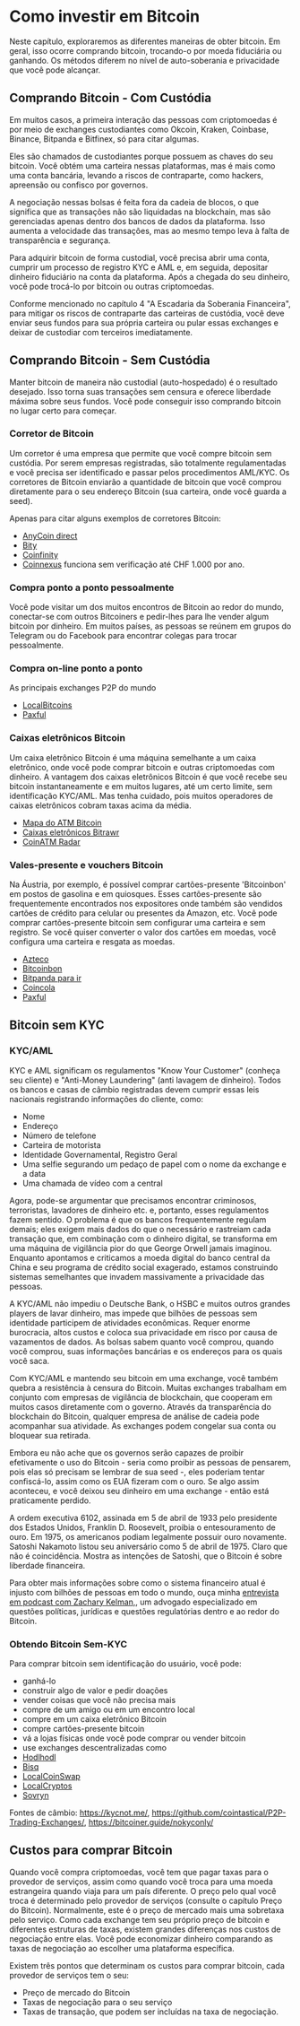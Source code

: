 # Como investir em Bitcoin
Neste capítulo, exploraremos as diferentes maneiras de obter bitcoin. Em geral, isso ocorre comprando bitcoin, trocando-o por moeda fiduciária ou ganhando. Os métodos diferem no nível de auto-soberania e privacidade que você pode alcançar.

## Comprando Bitcoin - Com Custódia
Em muitos casos, a primeira interação das pessoas com criptomoedas é por meio de exchanges custodiantes como Okcoin, Kraken, Coinbase, Binance, Bitpanda e Bitfinex, só para citar algumas.

Eles são chamados de custodiantes porque possuem as chaves do seu bitcoin. Você obtém uma carteira nessas plataformas, mas é mais como uma conta bancária, levando a riscos de contraparte, como hackers, apreensão ou confisco por governos.

A negociação nessas bolsas é feita fora da cadeia de blocos, o que significa que as transações não são liquidadas na blockchain, mas são gerenciadas apenas dentro dos bancos de dados da plataforma. Isso aumenta a velocidade das transações, mas ao mesmo tempo leva à falta de transparência e segurança.

Para adquirir bitcoin de forma custodial, você precisa abrir uma conta, cumprir um processo de registro KYC e AML e, em seguida, depositar dinheiro fiduciário na conta da plataforma. Após a chegada do seu dinheiro, você pode trocá-lo por bitcoin ou outras criptomoedas.

Conforme mencionado no capítulo 4 "A Escadaria da Soberania Financeira", para mitigar os riscos de contraparte das carteiras de custódia, você deve enviar seus fundos para sua própria carteira ou pular essas exchanges e deixar de custodiar com terceiros imediatamente.

## Comprando Bitcoin - Sem Custódia
Manter bitcoin de maneira não custodial (auto-hospedado) é o resultado desejado. Isso torna suas transações sem censura e oferece liberdade máxima sobre seus fundos. Você pode conseguir isso comprando bitcoin no lugar certo para começar.

### Corretor de Bitcoin
Um corretor é uma empresa que permite que você compre bitcoin sem custódia. Por serem empresas registradas, são totalmente regulamentadas e você precisa ser identificado e passar pelos procedimentos AML/KYC. Os corretores de Bitcoin enviarão a quantidade de bitcoin que você comprou diretamente para o seu endereço Bitcoin (sua carteira, onde você guarda a seed).

Apenas para citar alguns exemplos de corretores Bitcoin:

* [AnyCoin direct](https://anycoindirect.eu/)
* [Bity](https://bity.com/)
* [Coinfinity](https://coinfinity.co/start-en/)
* [Coinnexus](https://coinnexus.ch/en) funciona sem verificação até CHF 1.000 por ano.

### Compra ponto a ponto pessoalmente
Você pode visitar um dos muitos encontros de Bitcoin ao redor do mundo, conectar-se com outros Bitcoiners e pedir-lhes para lhe vender algum bitcoin por dinheiro. Em muitos países, as pessoas se reúnem em grupos do Telegram ou do Facebook para encontrar colegas para trocar pessoalmente.

### Compra on-line ponto a ponto
As principais exchanges P2P do mundo
* [LocalBitcoins](https://localbitcoins.com)
* [Paxful](https://paxful.com/)

### Caixas eletrônicos Bitcoin
Um caixa eletrônico Bitcoin é uma máquina semelhante a um caixa eletrônico, onde você pode comprar bitcoin e outras criptomoedas com dinheiro. A vantagem dos caixas eletrônicos Bitcoin é que você recebe seu bitcoin instantaneamente e em muitos lugares, até um certo limite, sem identificação KYC/AML. Mas tenha cuidado, pois muitos operadores de caixas eletrônicos cobram taxas acima da média.

* [Mapa do ATM Bitcoin](https://bitcoinatmmap.com/)
* [Caixas eletrônicos Bitrawr](https://www.bitrawr.com/bitcoin-atms)
* [CoinATM Radar](https://coinatmradar.com/)

### Vales-presente e vouchers Bitcoin
Na Áustria, por exemplo, é possível comprar cartões-presente 'Bitcoinbon' em postos de gasolina e em quiosques. Esses cartões-presente são frequentemente encontrados nos expositores onde também são vendidos cartões de crédito para celular ou presentes da Amazon, etc. Você pode comprar cartões-presente bitcoin sem configurar uma carteira e sem registro. Se você quiser converter o valor dos cartões em moedas, você configura uma carteira e resgata as moedas.

* [Azteco](https://azte.co/)
* [Bitcoinbon](http://www.bitcoinbon.at/)
* [Bitpanda para ir](https://www.bitpanda.com/de/togo)
* [Coincola](https://www.coincola.com/buy-bitcoin/gift-cards)
* [Paxful](https://paxful.com/buy-bitcoin?group=gift-cards&hasScroll=true)

## Bitcoin sem KYC

### KYC/AML
KYC e AML significam os regulamentos "Know Your Customer" (conheça seu cliente) e "Anti-Money Laundering" (anti lavagem de dinheiro). Todos os bancos e casas de câmbio registradas devem cumprir essas leis nacionais registrando informações do cliente, como:

- Nome
- Endereço
- Número de telefone
- Carteira de motorista
- Identidade Governamental, Registro Geral
- Uma selfie segurando um pedaço de papel com o nome da exchange e a data
- Uma chamada de vídeo com a central

Agora, pode-se argumentar que precisamos encontrar criminosos, terroristas, lavadores de dinheiro etc. e, portanto, esses regulamentos fazem sentido. O problema é que os bancos frequentemente regulam demais; eles exigem mais dados do que o necessário e rastreiam cada transação que, em combinação com o dinheiro digital, se transforma em uma máquina de vigilância pior do que George Orwell jamais imaginou. Enquanto apontamos e criticamos a moeda digital do banco central da China e seu programa de crédito social exagerado, estamos construindo sistemas semelhantes que invadem massivamente a privacidade das pessoas.

A KYC/AML não impediu o Deutsche Bank, o HSBC e muitos outros grandes players de lavar dinheiro, mas impede que bilhões de pessoas sem identidade participem de atividades econômicas. Requer enorme burocracia, altos custos e coloca sua privacidade em risco por causa de vazamentos de dados. As bolsas sabem quanto você comprou, quando você comprou, suas informações bancárias e os endereços para os quais você saca.

Com KYC/AML e mantendo seu bitcoin em uma exchange, você também quebra a resistência à censura do Bitcoin. Muitas exchanges trabalham em conjunto com empresas de vigilância de blockchain, que cooperam em muitos casos diretamente com o governo. Através da transparência do blockchain do Bitcoin, qualquer empresa de análise de cadeia pode acompanhar sua atividade. As exchanges podem congelar sua conta ou bloquear sua retirada.

Embora eu não ache que os governos serão capazes de proibir efetivamente o uso do Bitcoin - seria como proibir as pessoas de pensarem, pois elas só precisam se lembrar de sua seed -, eles poderiam tentar confiscá-lo, assim como os EUA fizeram com o ouro. Se algo assim aconteceu, e você deixou seu dinheiro em uma exchange - então está praticamente perdido.

A ordem executiva 6102, assinada em 5 de abril de 1933 pelo presidente dos Estados Unidos, Franklin D. Roosevelt, proibia o entesouramento de ouro. Em 1975, os americanos podiam legalmente possuir ouro novamente. Satoshi Nakamoto listou seu aniversário como 5 de abril de 1975. Claro que não é coincidência. Mostra as intenções de Satoshi, que o Bitcoin é sobre liberdade financeira.

Para obter mais informações sobre como o sistema financeiro atual é injusto com bilhões de pessoas em todo o mundo, ouça minha [entrevista em podcast com Zachary Kelman,](https://anita.link/80), um advogado especializado em questões políticas, jurídicas e questões regulatórias dentro e ao redor do Bitcoin.

### Obtendo Bitcoin Sem-KYC

Para comprar bitcoin sem identificação do usuário, você pode:

* ganhá-lo
* construir algo de valor e pedir doações
* vender coisas que você não precisa mais
* compre de um amigo ou em um encontro local
* compre em um caixa eletrônico Bitcoin
* compre cartões-presente bitcoin
* vá a lojas físicas onde você pode comprar ou vender bitcoin
* use exchanges descentralizadas como
* [Hodlhodl](https://hodlhodl.com)
* [Bisq](https://bisq.network/)
* [LocalCoinSwap](https://localcoinswap.com/buy-sell/BTC)
* [LocalCryptos](https://localcryptos.com/Bitcoin)
* [Sovryn](https://live.sovryn.app)

Fontes de câmbio: https://kycnot.me/, https://github.com/cointastical/P2P-Trading-Exchanges/, https://bitcoiner.guide/nokyconly/

## Custos para comprar Bitcoin
Quando você compra criptomoedas, você tem que pagar taxas para o provedor de serviços, assim como quando você troca para uma moeda estrangeira quando viaja para um país diferente. O preço pelo qual você troca é determinado pelo provedor de serviços (consulte o capítulo Preço do Bitcoin). Normalmente, este é o preço de mercado mais uma sobretaxa pelo serviço. Como cada exchange tem seu próprio preço de bitcoin e diferentes estruturas de taxas, existem grandes diferenças nos custos de negociação entre elas. Você pode economizar dinheiro comparando as taxas de negociação ao escolher uma plataforma específica.

Existem três pontos que determinam os custos para comprar bitcoin, cada provedor de serviços tem o seu:
* Preço de mercado do Bitcoin
* Taxas de negociação para o seu serviço
* Taxas de transação, que podem ser incluídas na taxa de negociação.
